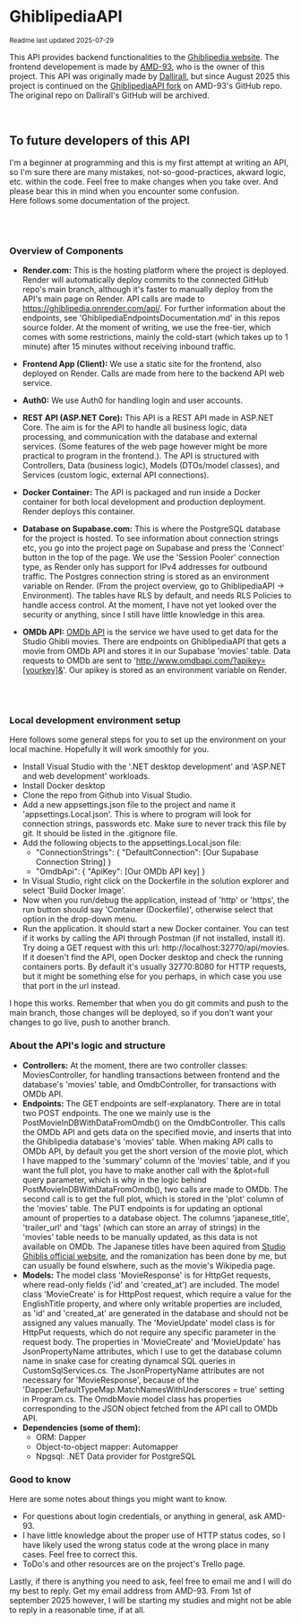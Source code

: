 # GhiblipediaAPI
<sub>Readme last updated 2025-07-29</sub>

This API provides backend functionalities to the [Ghiblipedia website](https://ghiblipedia.onrender.com/). 
The frontend developement is made by [AMD-93](https://github.com/AMD-93), who is the owner of this project.
This API was originally made by [Dallirall](https://github.com/Dallirall/), 
but since August 2025 this project is continued on the [GhiblipediaAPI fork](https://github.com/AMD-93/GhiblipediaAPI) on AMD-93's GitHub repo.
The original repo on Dallirall's GitHub will be archived.

<br>

## To future developers of this API

I'm a beginner at programming and this is my first attempt at writing an API, so I'm sure there are many mistakes, not-so-good-practices, akward logic, etc. within the code. 
Feel free to make changes when you take over. And please bear this in mind when you encounter some confusion. 
<br>
Here follows some documentation of the project.

<br>
<br>

### Overview of Components

- __Render.com:__ This is the hosting platform where the project is deployed. 	
Render will automatically deploy commits to the connected GitHub repo's main branch, although it's faster to manually deploy from the API's main page on Render. 
API calls are made to https://ghiblipedia.onrender.com/api/. For further information about the endpoints, see 'GhiblipediaEndpointsDocumentation.md' in this repos source folder.
At the moment of writing, we use the free-tier, which comes with some restrictions, mainly the cold-start (which takes up to 1 minute) after 15 minutes without receiving inbound traffic.

- __Frontend App (Client):__ We use a static site for the frontend, also deployed on Render. Calls are made from here to the backend API web service.

- __Auth0:__ We use Auth0 for handling login and user accounts. 

- __REST API (ASP.NET Core):__ This API is a REST API made in ASP.NET Core. The aim is for the API to handle all business logic, data processing, and communication with the database and external services. 
(Some features of the web page however might be more practical to program in the frontend.).
The API is structured with Controllers, Data (business logic), Models (DTOs/model classes), and Services (custom logic, external API connections).

- __Docker Container:__ The API is packaged and run inside a Docker container for both local development and production deployment. Render deploys this container.

- __Database on Supabase.com:__ This is where the PostgreSQL database for the project is hosted. 
To see information about connection strings etc, you go into the project page on Supabase and press the 'Connect' button in the top of the page. 
We use the 'Session Pooler' connection type, as Render only has support for IPv4 addresses for outbound traffic. 
The Postgres connection string is stored as an environment variable on Render. (From the project overview, go to GhiblipediaAPI -> Environment).
The tables have RLS by default, and needs RLS Policies to handle access control. At the moment, I have not yet looked over the security or anything, since I still have little knowledge in this area.

- __OMDb API:__ [OMDb API](https://www.omdbapi.com/) is the service we have used to get data for the Studio Ghibli movies. 
There are endpoints on GhiblipediaAPI that gets a movie from OMDb API and stores it in our Supabase 'movies' table. 
Data requests to OMDb are sent to 'http://www.omdbapi.com/?apikey=[yourkey]&'. Our apikey is stored as an environment variable on Render.

<br>
<br>

### Local development environment setup 
Here follows some general steps for you to set up the environment on your local machine. Hopefully it will work smoothly for you.

- Install Visual Studio with the '.NET desktop development' and 'ASP.NET and web development' workloads. 
- Install Docker desktop 
- Clone the repo from Github into Visual Studio.
- Add a new appsettings.json file to the project and name it 'appsettings.Local.json'. This is where to program will look for connection strings, passwords etc. Make sure to never track this file by git. It should be listed in the .gitignore file.
- Add the following objects to the appsettings.Local.json file: 
	- "ConnectionStrings": {
    "DefaultConnection": [Our Supabase Connection String] 
	}
	- "OmdbApi": {
    "ApiKey": [Our OMDb API key]
	}
- In Visual Studio, right click on the Dockerfile in the solution explorer and select 'Build Docker Image'.
- Now when you run/debug the application, instead of 'http' or 'https', the run button should say 'Container (Dockerfile)', otherwise select that option in the drop-down menu.
- Run the application. It should start a new Docker container. You can test if it works by calling the API through Postman (if not installed, install it). 
Try doing a GET request with this url: http://localhost:32770/api/movies. 
If it doesen't find the API, open Docker desktop and check the running containers ports. By default it's usually 32770:8080 for HTTP requests, but it might be something else for you perhaps, in which case you use that port in the url instead. 

I hope this works. Remember that when you do git commits and push to the main branch, those changes will be deployed, so if you don't want your changes to go live, push to another branch.

### About the API's logic and structure
- __Controllers:__ At the moment, there are two controller classes: MoviesController, for handling transactions between frontend and the database's 'movies' table, 
and OmdbController, for transactions with OMDb API. 
- __Endpoints:__ The GET endpoints are self-explanatory. There are in total two POST endpoints. The one we mainly use is the PostMovieInDBWithDataFromOmdb() on the OmdbController. 
This calls the OMDb API and gets data on the specified movie, and inserts that into the Ghiblipedia database's 'movies' table. 
When making API calls to OMDb API, by default you get the short version of the movie plot, which I have mapped to the 'summary' column of the 'movies' table, 
and if you want the full plot, you have to make another call with the &plot=full query parameter, which is why in the logic behind PostMovieInDBWithDataFromOmdb(), two calls are made to OMDb. 
The second call is to get the full plot, which is stored in the 'plot' column of the 'movies' table.
The PUT endpoints is for updating an optional amount of properties to a database object. The columns 'japanese_title', 'trailer_url' and 'tags' (which can store an array of strings) in the 'movies' table needs to be manually updated, as this data is not available on OMDb.
The Japanese titles have been aquired from [Studio Ghiblis official website](https://www.ghibli.jp/works/), and the romanization has been done by me, but can usually be found elswhere, such as the movie's Wikipedia page.
- __Models:__ The model class 'MovieResponse' is for HttpGet requests, where read-only fields ('id' and 'created_at') are included.
The model class 'MovieCreate' is for HttpPost request, which require a value for the EnglishTitle property, and where only writable properties are included, as 'id' and 'created_at' are generated in the database and should not be assigned any values manually.
The 'MovieUpdate' model class is for HttpPut requests, which do not require any specific parameter in the request body.
The properties in 'MovieCreate' and 'MovieUpdate' has JsonPropertyName attributes, which I use to get the database column name in snake case for creating dynamcal SQL queries in CustomSqlServices.cs.
The JsonPropertyName attributes are not necessary for 'MovieResponse', because of the 'Dapper.DefaultTypeMap.MatchNamesWithUnderscores = true' setting in Program.cs.
The OmdbMovie model class has properties corresponding to the JSON object fetched from the API call to OMDb API.
- __Dependencies (some of them):__ 
	- ORM: Dapper
	- Object-to-object mapper: Automapper
	- Npgsql: .NET Data provider for PostgreSQL
	

### Good to know 
Here are some notes about things you might want to know.

- For questions about login credentials, or anything in general, ask AMD-93.
- I have little knowledge about the proper use of HTTP status codes, so I have likely used the wrong status code at the wrong place in many cases. 
Feel free to correct this.
- ToDo's and other resources are on the project's Trello page.


Lastly, if there is anything you need to ask, feel free to email me and I will do my best to reply. Get my email address from AMD-93.
From 1st of september 2025 however, I will be starting my studies and might not be able to reply in a reasonable time, if at all.
